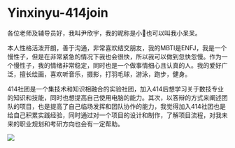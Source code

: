 # Yinxinyu-414join
各位老师及辅导员好，我叫尹欣宇，我的昵称是小🐖也可以叫我小呆呆。

本人性格活泼开朗，善于沟通，非常喜欢结交朋友，我的MBTI是ENFJ，我是一个慢性子，但是在非常紧急的情况下我也会很快，所以我可以做到忽快忽慢。作为一个慢性子，我的情绪非常稳定，同时也是一个做事情细心且认真的人。我的爱好广泛，擅长绘画，喜欢听音乐，摄影，打羽毛球，游泳，跑步，健身。

414社团是一个集技术和知识相融合的实验社团，加入414后想学习关于数技专业的知识和技能，同时也想提高自己使用电脑的能力。其次，以答辩的方式来阐述团队的项目，也是提高了自己临场发挥和团队协作的能力，我觉得加入414社团也是给自己积累实践经验，同时通过对一个项目的设计和制作，了解项目流程，对我未来的职业规划和考研方向也会有一定帮助。

![](C:\Users\lenovo\Desktop\微信图片_20240923163733.jpg)
